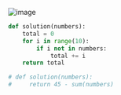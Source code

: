 ![image](https://user-images.githubusercontent.com/84604563/152084150-c55bfcd0-9802-4357-8525-136aee6d7e94.png)

```python
def solution(numbers):
    total = 0
    for i in range(10):
        if i not in numbers:
            total += i
    return total

# def solution(numbers):
#     return 45 - sum(numbers)
```
